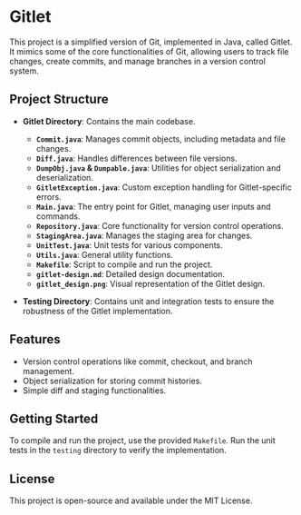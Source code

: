 # Gitlet

This project is a simplified version of Git, implemented in Java, called Gitlet. It mimics some of the core functionalities of Git, allowing users to track file changes, create commits, and manage branches in a version control system.

## Project Structure

- **Gitlet Directory**: Contains the main codebase.
  - **`Commit.java`**: Manages commit objects, including metadata and file changes.
  - **`Diff.java`**: Handles differences between file versions.
  - **`DumpObj.java` & `Dumpable.java`**: Utilities for object serialization and deserialization.
  - **`GitletException.java`**: Custom exception handling for Gitlet-specific errors.
  - **`Main.java`**: The entry point for Gitlet, managing user inputs and commands.
  - **`Repository.java`**: Core functionality for version control operations.
  - **`StagingArea.java`**: Manages the staging area for changes.
  - **`UnitTest.java`**: Unit tests for various components.
  - **`Utils.java`**: General utility functions.
  - **`Makefile`**: Script to compile and run the project.
  - **`gitlet-design.md`**: Detailed design documentation.
  - **`gitlet_design.png`**: Visual representation of the Gitlet design.

- **Testing Directory**: Contains unit and integration tests to ensure the robustness of the Gitlet implementation.

## Features

- Version control operations like commit, checkout, and branch management.
- Object serialization for storing commit histories.
- Simple diff and staging functionalities.

## Getting Started

To compile and run the project, use the provided `Makefile`. Run the unit tests in the `testing` directory to verify the implementation.

## License

This project is open-source and available under the MIT License.
